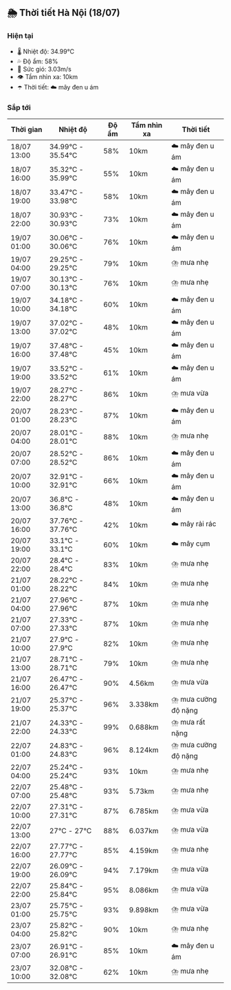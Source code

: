 ## 🌦️ Thời tiết Hà Nội (18/07)

### Hiện tại

- 🌡️ Nhiệt độ: 34.99℃
- 💦 Độ ẩm: 58%
- 💨 Sức gió: 3.03m/s
- 👁️ Tầm nhìn xa: 10km
- ☂️ Thời tiết: ☁️ mây đen u ám

### Sắp tới

| Thời gian | Nhiệt độ | Độ ẩm | Tầm nhìn xa | Thời tiết |
| --- | --- | --- | --- | --- |
| 18/07 13:00 | 34.99℃ - 35.54℃ | 58% | 10km | ☁️ mây đen u ám |
| 18/07 16:00 | 35.32℃ - 35.99℃ | 55% | 10km | ☁️ mây đen u ám |
| 18/07 19:00 | 33.47℃ - 33.98℃ | 58% | 10km | ☁️ mây đen u ám |
| 18/07 22:00 | 30.93℃ - 30.93℃ | 73% | 10km | ☁️ mây đen u ám |
| 19/07 01:00 | 30.06℃ - 30.06℃ | 76% | 10km | ☁️ mây đen u ám |
| 19/07 04:00 | 29.25℃ - 29.25℃ | 79% | 10km | ⛈️ mưa nhẹ |
| 19/07 07:00 | 30.13℃ - 30.13℃ | 76% | 10km | ⛈️ mưa nhẹ |
| 19/07 10:00 | 34.18℃ - 34.18℃ | 60% | 10km | ☁️ mây đen u ám |
| 19/07 13:00 | 37.02℃ - 37.02℃ | 48% | 10km | ☁️ mây đen u ám |
| 19/07 16:00 | 37.48℃ - 37.48℃ | 45% | 10km | ☁️ mây đen u ám |
| 19/07 19:00 | 33.52℃ - 33.52℃ | 61% | 10km | ☁️ mây đen u ám |
| 19/07 22:00 | 28.27℃ - 28.27℃ | 86% | 10km | ⛈️ mưa vừa |
| 20/07 01:00 | 28.23℃ - 28.23℃ | 87% | 10km | ☁️ mây đen u ám |
| 20/07 04:00 | 28.01℃ - 28.01℃ | 88% | 10km | ⛈️ mưa nhẹ |
| 20/07 07:00 | 28.52℃ - 28.52℃ | 86% | 10km | ☁️ mây đen u ám |
| 20/07 10:00 | 32.91℃ - 32.91℃ | 66% | 10km | ☁️ mây đen u ám |
| 20/07 13:00 | 36.8℃ - 36.8℃ | 48% | 10km | ☁️ mây đen u ám |
| 20/07 16:00 | 37.76℃ - 37.76℃ | 42% | 10km | ☁️ mây rải rác |
| 20/07 19:00 | 33.1℃ - 33.1℃ | 60% | 10km | ☁️ mây cụm |
| 20/07 22:00 | 28.4℃ - 28.4℃ | 83% | 10km | ⛈️ mưa nhẹ |
| 21/07 01:00 | 28.22℃ - 28.22℃ | 84% | 10km | ⛈️ mưa nhẹ |
| 21/07 04:00 | 27.96℃ - 27.96℃ | 87% | 10km | ⛈️ mưa nhẹ |
| 21/07 07:00 | 27.33℃ - 27.33℃ | 87% | 10km | ⛈️ mưa nhẹ |
| 21/07 10:00 | 27.9℃ - 27.9℃ | 82% | 10km | ⛈️ mưa nhẹ |
| 21/07 13:00 | 28.71℃ - 28.71℃ | 79% | 10km | ⛈️ mưa nhẹ |
| 21/07 16:00 | 26.47℃ - 26.47℃ | 90% | 4.56km | ⛈️ mưa vừa |
| 21/07 19:00 | 25.37℃ - 25.37℃ | 96% | 3.338km | ⛈️ mưa cường độ nặng |
| 21/07 22:00 | 24.33℃ - 24.33℃ | 99% | 0.688km | ⛈️ mưa rất nặng |
| 22/07 01:00 | 24.83℃ - 24.83℃ | 96% | 8.124km | ⛈️ mưa cường độ nặng |
| 22/07 04:00 | 25.24℃ - 25.24℃ | 93% | 10km | ⛈️ mưa nhẹ |
| 22/07 07:00 | 25.48℃ - 25.48℃ | 93% | 5.73km | ⛈️ mưa nhẹ |
| 22/07 10:00 | 27.31℃ - 27.31℃ | 87% | 6.785km | ⛈️ mưa vừa |
| 22/07 13:00 | 27℃ - 27℃ | 88% | 6.037km | ⛈️ mưa vừa |
| 22/07 16:00 | 27.77℃ - 27.77℃ | 85% | 4.159km | ⛈️ mưa nhẹ |
| 22/07 19:00 | 26.09℃ - 26.09℃ | 94% | 7.179km | ⛈️ mưa vừa |
| 22/07 22:00 | 25.84℃ - 25.84℃ | 95% | 8.086km | ⛈️ mưa vừa |
| 23/07 01:00 | 25.75℃ - 25.75℃ | 93% | 9.898km | ⛈️ mưa vừa |
| 23/07 04:00 | 25.82℃ - 25.82℃ | 90% | 10km | ⛈️ mưa nhẹ |
| 23/07 07:00 | 26.91℃ - 26.91℃ | 85% | 10km | ☁️ mây đen u ám |
| 23/07 10:00 | 32.08℃ - 32.08℃ | 62% | 10km | ⛈️ mưa nhẹ |
